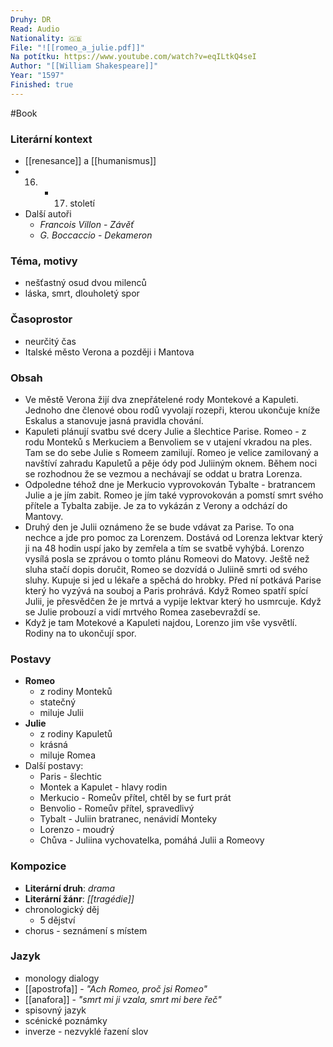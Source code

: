 ```yaml
---
Druhy: DR
Read: Audio
Nationality: 🇬🇧
File: "![[romeo_a_julie.pdf]]"
Na potítku: https://www.youtube.com/watch?v=eqILtkQ4seI
Author: "[[William Shakespeare]]"
Year: "1597"
Finished: true
---
```

#Book
### Literární kontext
- [[renesance]] a [[humanismus]]
- 16. - 17. století
- Další autoři
	- *Francois Villon* - *Závěť*
	- *G. Boccaccio* - *Dekameron*
### Téma, motivy
- nešťastný osud dvou milenců
- láska, smrt, dlouholetý spor
### Časoprostor
- neurčitý čas
- Italské město Verona a později i Mantova
### Obsah
- Ve městě Verona žijí dva znepřátelené rody Montekové a Kapuleti. Jednoho dne členové obou rodů vyvolají rozepři, kterou ukončuje kníže Eskalus a stanovuje jasná pravidla chování. 
- Kapuleti plánují svatbu své dcery Julie a šlechtice Parise. Romeo - z rodu Monteků s Merkuciem a Benvoliem se v utajení vkradou na ples. Tam se do sebe Julie s Romeem zamilují. Romeo je velice zamilovaný a navštíví zahradu Kapuletů a pěje ódy pod Juliiným oknem. Během noci se rozhodnou že se vezmou a nechávají se oddat u bratra Lorenza.
- Odpoledne téhož dne je Merkucio vyprovokován Tybalte - bratrancem Julie a je jím zabit. Romeo je jím také vyprovokován a pomstí smrt svého přítele a Tybalta zabije. Je za to vykázán z Verony a odchází do Mantovy.
- Druhý den je Julii oznámeno že se bude vdávat za Parise. To ona nechce a jde pro pomoc za Lorenzem. Dostává od Lorenza lektvar který ji na 48 hodin uspí jako by zemřela a tím se svatbě vyhýbá. Lorenzo vysílá posla se zprávou o tomto plánu Romeovi do Matovy. Ještě než sluha stačí dopis doručit, Romeo se dozvídá o Juliině smrti od svého sluhy. Kupuje si jed u lékaře a spěchá do hrobky. Před ní potkává Parise který ho vyzývá na souboj a Paris prohrává. Když Romeo spatří spící Julii, je přesvědčen že je mrtvá a vypije lektvar který ho usmrcuje. Když se Julie probouzí a vidí mrtvého Romea zasebevraždí se.
- Když je tam Motekové a Kapuleti najdou, Lorenzo jim vše vysvětlí. Rodiny na to ukončují spor.
### Postavy
- **Romeo**
	- z rodiny Monteků
	- statečný
	- miluje Julii
- **Julie**
	- z rodiny Kapuletů
	- krásná
	- miluje Romea
- Další postavy:
	- Paris - šlechtic
	- Montek a Kapulet - hlavy rodin
	- Merkucio - Romeův přítel, chtěl by se furt prát
	- Benvolio - Romeův přítel, spravedlivý
	- Tybalt - Juliin bratranec, nenávidí Monteky
	- Lorenzo - moudrý
	- Chůva - Juliina vychovatelka, pomáhá Julii a Romeovy
### Kompozice
- **Literární druh**: *drama*
- **Literární žánr**: *[[tragédie]]*
- chronologický děj
	- 5 dějství
- chorus - seznámení s místem
### Jazyk
- monology dialogy
- [[apostrofa]] - *"Ach Romeo, proč jsi Romeo"*
- [[anafora]] - *"smrt mi ji vzala, smrt mi bere řeč"*
- spisovný jazyk
- scénické poznámky
- inverze - nezvyklé řazení slov